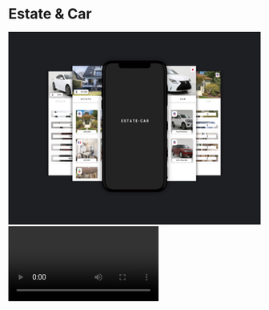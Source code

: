 <html>
<body>
<h1> Estate & Car </h1>
  <img src="https://github.com/abolfazlzareikma/estate_car/blob/main/car-estate.jpg"></img>
<video>
  <source src="https://github.com/abolfazlzareikma/estate_car/blob/main/afz-source-github-car-estate.mp4" type="video.mp4">
  </video>
  </body>
</html>



















